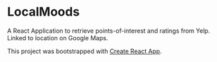 # LocalMoods

A React Application to retrieve points-of-interest and ratings from Yelp. Linked to location on Google Maps.

This project was bootstrapped with [Create React App](https://github.com/facebook/create-react-app).
